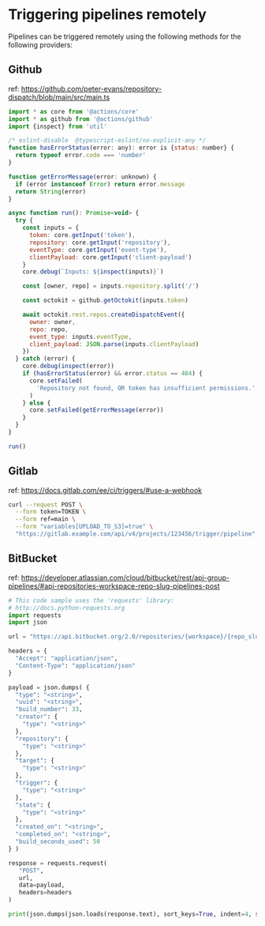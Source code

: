 # Triggering pipelines remotely

Pipelines can be triggered remotely using the following methods for the following providers:

## Github

ref: https://github.com/peter-evans/repository-dispatch/blob/main/src/main.ts 

```js
import * as core from '@actions/core'
import * as github from '@actions/github'
import {inspect} from 'util'

/* eslint-disable  @typescript-eslint/no-explicit-any */
function hasErrorStatus(error: any): error is {status: number} {
  return typeof error.code === 'number'
}

function getErrorMessage(error: unknown) {
  if (error instanceof Error) return error.message
  return String(error)
}

async function run(): Promise<void> {
  try {
    const inputs = {
      token: core.getInput('token'),
      repository: core.getInput('repository'),
      eventType: core.getInput('event-type'),
      clientPayload: core.getInput('client-payload')
    }
    core.debug(`Inputs: ${inspect(inputs)}`)

    const [owner, repo] = inputs.repository.split('/')

    const octokit = github.getOctokit(inputs.token)

    await octokit.rest.repos.createDispatchEvent({
      owner: owner,
      repo: repo,
      event_type: inputs.eventType,
      client_payload: JSON.parse(inputs.clientPayload)
    })
  } catch (error) {
    core.debug(inspect(error))
    if (hasErrorStatus(error) && error.status == 404) {
      core.setFailed(
        'Repository not found, OR token has insufficient permissions.'
      )
    } else {
      core.setFailed(getErrorMessage(error))
    }
  }
}

run()
```

## Gitlab

ref: https://docs.gitlab.com/ee/ci/triggers/#use-a-webhook

```bash
curl --request POST \
  --form token=TOKEN \
  --form ref=main \
  --form "variables[UPLOAD_TO_S3]=true" \
  "https://gitlab.example.com/api/v4/projects/123456/trigger/pipeline"
```

## BitBucket

ref: https://developer.atlassian.com/cloud/bitbucket/rest/api-group-pipelines/#api-repositories-workspace-repo-slug-pipelines-post

```python
# This code sample uses the 'requests' library:
# http://docs.python-requests.org
import requests
import json

url = "https://api.bitbucket.org/2.0/repositories/{workspace}/{repo_slug}/pipelines"

headers = {
  "Accept": "application/json",
  "Content-Type": "application/json"
}

payload = json.dumps( {
  "type": "<string>",
  "uuid": "<string>",
  "build_number": 33,
  "creator": {
    "type": "<string>"
  },
  "repository": {
    "type": "<string>"
  },
  "target": {
    "type": "<string>"
  },
  "trigger": {
    "type": "<string>"
  },
  "state": {
    "type": "<string>"
  },
  "created_on": "<string>",
  "completed_on": "<string>",
  "build_seconds_used": 50
} )

response = requests.request(
   "POST",
   url,
   data=payload,
   headers=headers
)

print(json.dumps(json.loads(response.text), sort_keys=True, indent=4, separators=(",", ": ")))
```
